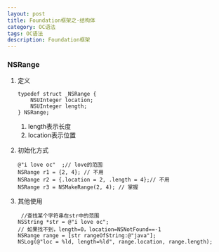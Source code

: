 ```yaml
---
layout: post
title: Foundation框架之-结构体
category: OC语法
tags: OC语法
description: Foundation框架
---
```


### NSRange
1. 定义

    ```
    typedef struct _NSRange {
        NSUInteger location;
        NSUInteger length;
    } NSRange;
    ```
    
    1. length表示长度
    2. location表示位置
2. 初始化方式
    
    ```
    @"i love oc"  ;// love的范围
    NSRange r1 = {2, 4}; // 不用
    NSRange r2 = {.location = 2, .length = 4};// 不用
    NSRange r3 = NSMakeRange(2, 4); // 掌握
    ``` 
3. 其他使用
    
    ```
     //查找某个字符串在str中的范围
    NSString *str = @"i love oc";
    // 如果找不到，length=0，location=NSNotFound==-1
    NSRange range = [str rangeOfString:@"java"];
    NSLog(@"loc = %ld, length=%ld", range.location, range.length);
    ```

